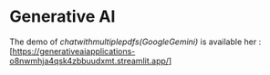 # Generative AI

The demo of *chatwithmultiplepdfs(GoogleGemini)* is available her : 
[https://generativeaiapplications-o8nwmhja4qsk4zbbuudxmt.streamlit.app/]

